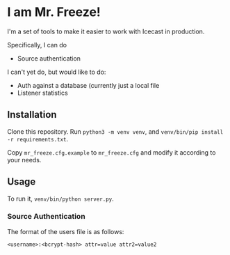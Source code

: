 # I am Mr. Freeze!

I'm a set of tools to make it easier to work with Icecast in production.

Specifically, I can do

* Source authentication

I can't yet do, but would like to do:

* Auth against a database (currently just a local file
* Listener statistics

## Installation

Clone this repository. Run `python3 -m venv venv`, and `venv/bin/pip install -r requirements.txt`.

Copy `mr_freeze.cfg.example` to `mr_freeze.cfg` and modify it according to your needs.

## Usage

To run it, `venv/bin/python server.py`.

### Source Authentication

The format of the users file is as follows:

```
<username>:<bcrypt-hash> attr=value attr2=value2
```
